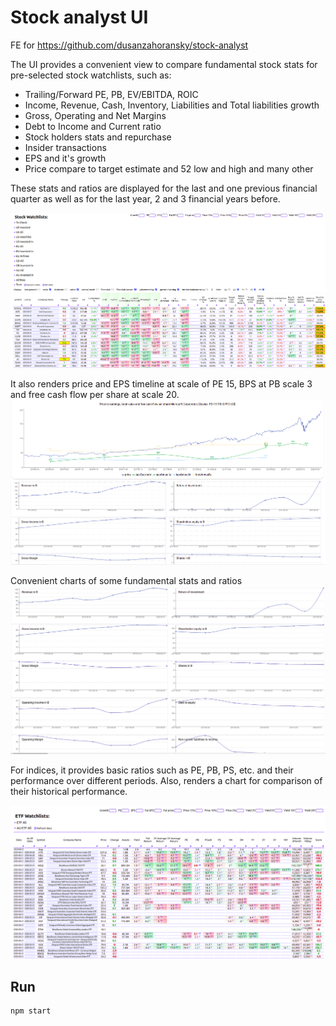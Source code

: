 # Stock analyst UI

FE for https://github.com/dusanzahoransky/stock-analyst

The UI provides a convenient view to compare fundamental stock stats for pre-selected stock watchlists, such as:

 * Trailing/Forward PE, PB, EV/EBITDA, ROIC
 * Income, Revenue, Cash, Inventory, Liabilities and Total liabilities growth
 * Gross, Operating and Net Margins
 * Debt to Income and Current ratio
 * Stock holders stats and repurchase
 * Insider transactions
 * EPS and it's growth
 * Price compare to target estimate and 52 low and high and many other
 
These stats and ratios are displayed for the last and one previous financial quarter as well as for the last year, 2 and 3 financial years before. 

![Example screenshot 3](./Selection_037.png)

It also renders price and EPS timeline at scale of PE 15, BPS at PB scale 3 and free cash flow per share at scale 20.
![Example screenshot 3](./Selection_185.png)

Convenient charts of some fundamental stats and ratios  
![Example screenshot 4](./Selection_186.png)

For indices, it provides basic ratios such as PE, PB, PS, etc. and their performance over different periods. Also, renders a chart for comparison of their historical performance.

![Example screenshot 5](./Selection_039.png)

## Run

```
npm start
```